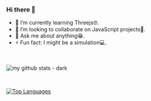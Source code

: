 ### Hi there 👋

- 🌱 I’m currently learning Threejs🤓.
- 👯 I’m looking to collaborate on JavaScript projects🤝.
- 💬 Ask me about anything😁.
- ⚡ Fun fact: I might be a simulation💻.

<br />

<!-- ![my github stats - light](https://github-readme-stats.vercel.app/api?username=jeelpatel1612) -->
![my github stats - dark](https://github-readme-stats.vercel.app/api?username=Protagonistss&show_icons=true&count_private=true&theme=dark)

<!-- TODO : Dev Metrics : https://github.com/anmol098/waka-readme-stats -->

<br />

<!-- reference : https://github.com/anuraghazra/github-readme-stats -->
[![Top Languages](https://github-readme-stats.vercel.app/api/top-langs/?username=Protagonistss&layout=compact)](https://github.com/anuraghazra/github-readme-stats)

<br />